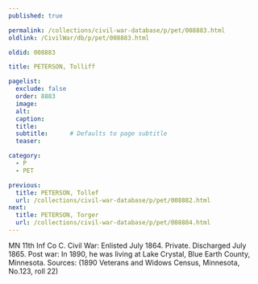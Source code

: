 ```yaml
---
published: true

permalink: /collections/civil-war-database/p/pet/008883.html
oldlink: /CivilWar/db/p/pet/008883.html

oldid: 008883

title: PETERSON, Tolliff

pagelist:
  exclude: false
  order: 8883
  image: 
  alt:
  caption:
  title:
  subtitle:      # Defaults to page subtitle
  teaser:

category: 
  - P 
  - PET

previous:
  title: PETERSON, Tollef
  url: /collections/civil-war-database/p/pet/008882.html  
next:
  title: PETERSON, Torger
  url: /collections/civil-war-database/p/pet/008884.html   
---
```

MN 11th Inf Co C. Civil War: Enlisted July 1864. Private. Discharged July 1865. Post war: In 1890, he was living at Lake Crystal, Blue Earth County, Minnesota. Sources: (1890 Veterans and Widows Census, Minnesota, No.123, roll 22)